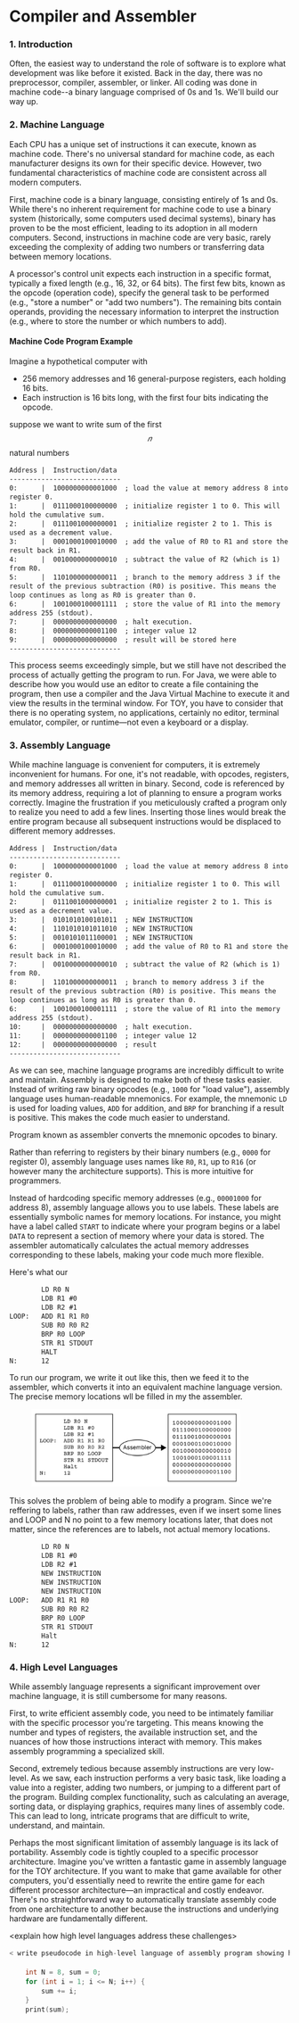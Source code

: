 # Compiler and Assembler

### 1. Introduction

Often, the easiest way to understand the role of software is to explore what development was like before it existed. Back in the day, there was no preprocessor, compiler, assembler, or linker. All coding was done in machine code--a binary language comprised of 0s and 1s. We'll build our way up.&#x20;











### 2. Machine Language

Each CPU has a unique set of instructions it can execute, known as machine code. There's no universal standard for machine code, as each manufacturer designs its own for their specific device. However, two fundamental characteristics of machine code are consistent across all modern computers.

First, machine code is a binary language, consisting entirely of 1s and 0s. While there's no inherent requirement for machine code to use a binary system (historically, some computers used decimal systems), binary has proven to be the most efficient, leading to its adoption in all modern computers. Second, instructions in machine code are very basic, rarely exceeding the complexity of adding two numbers or transferring data between memory locations.

A processor's control unit expects each instruction in a specific format, typically a fixed length (e.g., 16, 32, or 64 bits). The first few bits, known as the opcode (operation code), specify the general task to be performed (e.g., "store a number" or "add two numbers"). The remaining bits contain operands, providing the necessary information to interpret the instruction (e.g., where to store the number or which numbers to add).

#### Machine Code Program Example

Imagine a hypothetical computer with&#x20;

* 256 memory addresses and 16 general-purpose registers, each holding 16 bits.&#x20;
* Each instruction is 16 bits long, with the first four bits indicating the opcode.&#x20;



suppose we want to write sum of the first $$𝑛$$ natural numbers

```asm6502
Address |  Instruction/data 
----------------------------
0:      |  1000000000001000  ; load the value at memory address 8 into register 0.
1:      |  0111000100000000  ; initialize register 1 to 0. This will hold the cumulative sum.
2:      |  0111001000000001  ; initialize register 2 to 1. This is used as a decrement value.
3:      |  0001000100010000  ; add the value of R0 to R1 and store the result back in R1.
4:      |  0010000000000010  ; subtract the value of R2 (which is 1) from R0.
5:      |  1101000000000011  ; branch to the memory address 3 if the result of the previous subtraction (R0) is positive. This means the loop continues as long as R0 is greater than 0.
6:      |  1001000100001111  ; store the value of R1 into the memory address 255 (stdout).
7:      |  0000000000000000  ; halt execution.
8:      |  0000000000001100  ; integer value 12
9:      |  0000000000000000  ; result will be stored here
----------------------------
```

This process seems exceedingly simple, but we still have not described the process of actually getting the program to run. For Java, we were able to describe how you would use an editor to create a file containing the program, then use a compiler and the Java Virtual Machine to execute it and view the results in the terminal window. For TOY, you have to consider that there is no operating system, no applications, certainly no editor, terminal emulator, compiler, or runtime—not even a keyboard or a display.

### 3. Assembly Language&#x20;

While machine language is convenient for computers, it is extremely inconvenient for humans. For one, it's not readable, with opcodes, registers, and memory addresses all written in binary. Second, code is referenced by its memory address, requiring a lot of planning to ensure a program works correctly. Imagine the frustration if you meticulously crafted a program only to realize you need to add a few lines. Inserting those lines would break the entire program because all subsequent instructions would be displaced to different memory addresses.

```asm6502
Address |  Instruction/data 
----------------------------
0:      |  1000000000001000  ; load the value at memory address 8 into register 0.
1:      |  0111000100000000  ; initialize register 1 to 0. This will hold the cumulative sum.
2:      |  0111001000000001  ; initialize register 2 to 1. This is used as a decrement value.
3:      |  0101010100101011  ; NEW INSTRUCTION
4:      |  1101010101011010  ; NEW INSTRUCTION
5:      |  0010101011100001  ; NEW INSTRUCTION
6:      |  0001000100010000  ; add the value of R0 to R1 and store the result back in R1.
7:      |  0010000000000010  ; subtract the value of R2 (which is 1) from R0.
8:      |  1101000000000011  ; branch to memory address 3 if the result of the previous subtraction (R0) is positive. This means the loop continues as long as R0 is greater than 0.
6:      |  1001000100001111  ; store the value of R1 into the memory address 255 (stdout).
10:     |  0000000000000000  ; halt execution.
11:     |  0000000000001100  ; integer value 12
12:     |  0000000000000000  ; result 
----------------------------
```

As we can see, machine language programs are incredibly difficult to write and maintain. Assembly is designed to make both of these tasks easier. Instead of writing raw binary opcodes (e.g., `1000` for "load value"), assembly language uses human-readable mnemonics. For example, the mnemonic `LD` is used for loading values, `ADD` for addition, and `BRP` for branching if a result is positive. This makes the code much easier to understand.

Program known as assembler converts the mnemonic opcodes to binary.&#x20;

Rather than referring to registers by their binary numbers (e.g., `0000` for register 0), assembly language uses names like `R0`, `R1`, up to `R16` (or however many the architecture supports). This is more intuitive for programmers.

Instead of hardcoding specific memory addresses (e.g., `00001000` for address 8), assembly language allows you to use labels. These labels are essentially symbolic names for memory locations. For instance, you might have a label called `START` to indicate where your program begins or a label `DATA` to represent a section of memory where your data is stored. The assembler automatically calculates the actual memory addresses corresponding to these labels, making your code much more flexible.

Here's what our&#x20;

```
        LD R0 N   
        LDB R1 #0      
        LDB R2 #1     
LOOP:   ADD R1 R1 R0   
        SUB R0 R0 R2   
        BRP R0 LOOP
        STR R1 STDOUT
        HALT     
N:      12
```

To run our program, we write it out like this, then we feed it to the assembler, which converts it into an equivalent machine language version. The precise memory locations wll be filled in my the assembler.&#x20;

<figure><img src="../.gitbook/assets/Frame 65 (2).png" alt="" width="375"><figcaption></figcaption></figure>

This solves the problem of being able to modify a program. Since we're reffering to labels, rather than raw addresses, even if we insert some lines and LOOP and N no point to a few memory locations later, that does not matter, since the references are to labels, not actual memory locations.&#x20;

```
        LD R0 N   
        LDB R1 #0      
        LDB R2 #1  
        NEW INSTRUCTION
        NEW INSTRUCTION
        NEW INSTRUCTION   
LOOP:   ADD R1 R1 R0   
        SUB R0 R0 R2   
        BRP R0 LOOP
        STR R1 STDOUT 
        Halt      
N:      12
```

### 4. High Level Languages

While assembly language represents a significant improvement over machine language, it is still cumbersome for many reasons.&#x20;

First, to write efficient assembly code, you need to be intimately familiar with the specific processor you're targeting. This means knowing the number and types of registers, the available instruction set, and the nuances of how those instructions interact with memory. This makes assembly programming a specialized skill.

Second, extremely tedious because assembly instructions are very low-level. As we saw, each instruction performs a very basic task, like loading a value into a register, adding two numbers, or jumping to a different part of the program. Building complex functionality, such as calculating an average, sorting data, or displaying graphics, requires many lines of assembly code. This can lead to long, intricate programs that are difficult to write, understand, and maintain.

Perhaps the most significant limitation of assembly language is its lack of portability. Assembly code is tightly coupled to a specific processor architecture. Imagine you've written a fantastic game in assembly language for the TOY architecture. If you want to make that game available for other computers, you'd essentially need to rewrite the entire game for each different processor architecture—an impractical and costly endeavor. There's no straightforward way to automatically translate assembly code from one architecture to another because the instructions and underlying hardware are fundamentally different.

\<explain how high level languages address these challenges>

```c
< write pseudocode in high-level language of assembly program showing how it's easier>

    int N = 8, sum = 0;
    for (int i = 1; i <= N; i++) {
        sum += i;
    }
    print(sum);


```
